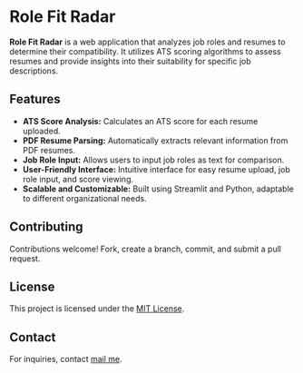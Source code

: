 # Role Fit Radar

**Role Fit Radar** is a web application that analyzes job roles and resumes to determine their compatibility. It utilizes ATS scoring algorithms to assess resumes and provide insights into their suitability for specific job descriptions.

## Features

- **ATS Score Analysis:** Calculates an ATS score for each resume uploaded.
- **PDF Resume Parsing:** Automatically extracts relevant information from PDF resumes.
- **Job Role Input:** Allows users to input job roles as text for comparison.
- **User-Friendly Interface:** Intuitive interface for easy resume upload, job role input, and score viewing.
- **Scalable and Customizable:** Built using Streamlit and Python, adaptable to different organizational needs.


## Contributing

Contributions welcome! Fork, create a branch, commit, and submit a pull request.

## License

This project is licensed under the [MIT License](LICENSE).

## Contact

For inquiries, contact [mail me](mailto:srihariharasudhan.balakannan@gmail.com).
